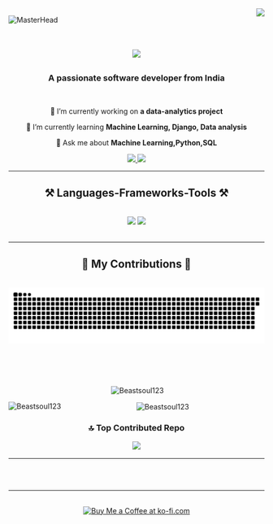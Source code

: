 <img align="right" src="https://visitor-badge.laobi.icu/badge?page_id=Beastsoul123.Beastsoul123" />

![MasterHead](https://user-images.githubusercontent.com/10498744/210012254-234538ff-d198-48aa-8964-37e6fd45d227.gif)

<h1 align="center">
    <img src="https://readme-typing-svg.herokuapp.com/?font=Righteous&size=35&center=true&vCenter=true&width=500&height=70&duration=4000&lines=Hi+There!+👋;+I'm+Praneet+Gogoi!;" />
</h1>

<h3 align="center">A passionate software developer from India </h3>

<br/>

<div align="center">
 
 🔭 I’m currently working on **a data-analytics project**
 
 🌱 I’m currently learning **Machine Learning, Django, Data analysis**

💬 Ask me about **Machine Learning,Python,SQL**

 </div>
 
<div align="center"> 
  <a href="mailto:praneet.gogoi@gmail.com">
    <img src="https://img.shields.io/badge/Gmail-333333?style=for-the-badge&logo=gmail&logoColor=red" />
  </a>
  <a href="https://www.linkedin.com/in/praneet-gogoi/" target="_blank">
    <img src="https://img.shields.io/badge/LinkedIn-0077B5?style=for-the-badge&logo=linkedin&logoColor=white" target="_blank" />
  </a>
</div>

 <hr/>
 
<h2 align="center">⚒️ Languages-Frameworks-Tools ⚒️</h2>
<br/>
<div align="center">
    <img src="https://skillicons.dev/icons?i=bash,django,html,css,vscode,github,rust,tensorflow" />
    <img src="https://skillicons.dev/icons?i=python,javascript,ai,solidity,mongodb,c,java,mysql" /><br>
</div>

<br/>
<hr/>
<div align="center">
  <h2>🐍 My Contributions 🐍</h2>
  <br>
  <img alt="snake eating my contributions" src="https://raw.githubusercontent.com/Beastsoul123/Beastsoul123/output/github-contribution-grid-snake.svg" />
  
  <br/><br/><br/>

<p>&nbsp;<img align="center" src="https://github-readme-stats.vercel.app/api?username=Beastsoul123&show_icons=true&theme=radical&locale=en" alt="Beastsoul123" /></p>
<p><img align="left" src="https://github-readme-stats.vercel.app/api/top-langs?username=Beastsoul123&show_icons=true&theme=radical&locale=en&layout=compact" alt="Beastsoul123" /></p>
<p><img align="center" src="https://github-readme-streak-stats.herokuapp.com/?user=Beastsoul123&theme=radical" alt="Beastsoul123" /></p>


### 🔝 Top Contributed Repo
![](https://github-contributor-stats.vercel.app/api?username=beastsoul123&limit=5&theme=dark&combine_all_yearly_contributions=true)

</div>

<hr/>

</div>

<br/><br/>

<hr/>

<br/>

<div align="center">
<a href='https://ko-fi.com/V7V4RAK9C' target='_blank'><img height='64' style='border:0px;height:64px;' src='https://storage.ko-fi.com/cdn/kofi1.png?v=3' border='0' alt='Buy Me a Coffee at ko-fi.com' /></a>
</div>

<br/>

